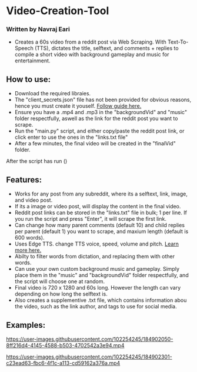 # Video-Creation-Tool
### Written by Navraj Eari

- Creates a 60s video from a reddit post via Web Scraping. With Text-To-Speech (TTS), dictates the title, selftext, and comments + replies to compile a short video with background gameplay and music for entertainment.

## How to use:
- Download the required libraies.
- The "client_secrets.json" file has not been provided for obvious reasons, hence you must create it youself. [Follow guide here.](https://www.geeksforgeeks.org/how-to-get-client_id-and-client_secret-for-python-reddit-api-registration/)
- Ensure you have a .mp4 and .mp3 in the "backgroundVid" and "music" folder respectfully, aswell as the link for the reddit post you want to scrape.
- Run the "main.py" script, and either copy/paste the reddit post link, or click enter to use the ones in the "links.txt file"
- After a few minutes, the final video will be created in the "finalVid" folder.

After the script has run ()

## Features:
- Works for any post from any subreddit, where its a selftext, link, image, and video post.
- If its a image or video post, will display the content in the final video.
- Reddit post links can be stored in the "links.txt" file in bulk; 1 per line. If you run the script and press "Enter", it will scrape the first link.
- Can change how many parent comments (default 10) and child replies per parent (default 1) you want to scrape, and maxium length (default is 600 words).
- Uses Edge TTS. change TTS voice, speed, volume and pitch. [Learn more here.](https://github.com/rany2/edge-tts)
- Abilty to filter words from dictation, and replacing them with other words.
- Can use your own custom background music and gameplay. Simply place them in the "music" and "backgroundVid" folder respectfully, and the script will choose one at random.
- Final video is 720 x 1280 and 60s long. However the length can vary depending on how long the selftext is.
- Also creates a supplementive .txt file, which contains information abou the video, such as the link author, and tags to use for social media. 

## Examples:
https://user-images.githubusercontent.com/102254245/184902050-8ff216d4-4145-4588-b503-4702542a3e94.mp4

https://user-images.githubusercontent.com/102254245/184902301-c23ead63-fbc6-4f1c-a113-cd59162a376a.mp4
